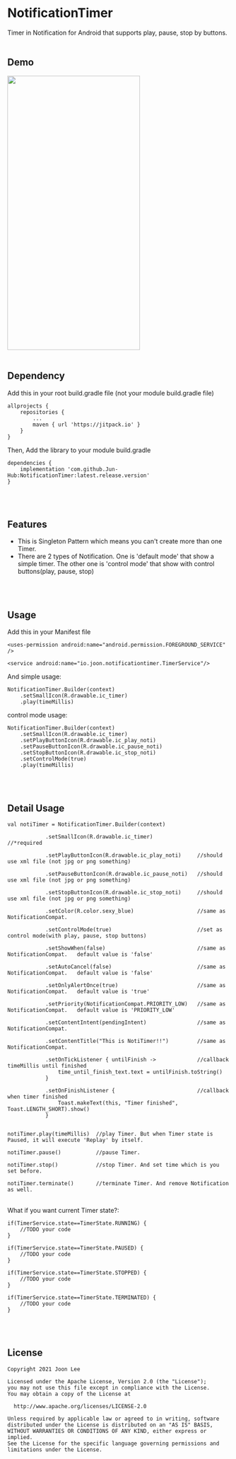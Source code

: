 # NotificationTimer
Timer in Notification for Android that supports play, pause, stop by buttons.
</br>
</br>

Demo
-------

<img src="https://user-images.githubusercontent.com/54348567/107766943-98fa2c00-6d77-11eb-9f93-ca6432d54d2f.gif" width="300" height="620">
</br>
</br>

Dependency
--------------
Add this in your root build.gradle file (not your module build.gradle file)

	allprojects {
		repositories {
			...
			maven { url 'https://jitpack.io' }
		}
	}

Then, Add the library to your module build.gradle

    dependencies {
        implementation 'com.github.Jun-Hub:NotificationTimer:latest.release.version'
    }
  
</br>
</br>

Features
----------------
* This is Singleton Pattern which means you can't create more than one Timer.
* There are 2 types of Notification. One is 'default mode' that show a simple timer. The other one is 'control mode' that show with control buttons(play, pause, stop)

</br>
</br>

Usage
--------------
Add this in your Manifest file

    <uses-permission android:name="android.permission.FOREGROUND_SERVICE" />
    
    <service android:name="io.joon.notificationtimer.TimerService"/>

And simple usage:


    NotificationTimer.Builder(context)
        .setSmallIcon(R.drawable.ic_timer)
        .play(timeMillis)
            
control mode usage:

    NotificationTimer.Builder(context)
        .setSmallIcon(R.drawable.ic_timer)
        .setPlayButtonIcon(R.drawable.ic_play_noti)
        .setPauseButtonIcon(R.drawable.ic_pause_noti)
        .setStopButtonIcon(R.drawable.ic_stop_noti)
        .setControlMode(true)
        .play(timeMillis)

</br>
</br>

Detail Usage
------------------
    val notiTimer = NotificationTimer.Builder(context)
    
                .setSmallIcon(R.drawable.ic_timer)              //*required
                
                .setPlayButtonIcon(R.drawable.ic_play_noti)     //should use xml file (not jpg or png something)
                
                .setPauseButtonIcon(R.drawable.ic_pause_noti)   //should use xml file (not jpg or png something)
                
                .setStopButtonIcon(R.drawable.ic_stop_noti)     //should use xml file (not jpg or png something)
                
                .setColor(R.color.sexy_blue)                    //same as NotificationCompat.
		
                .setControlMode(true)                           //set as control mode(with play, pause, stop buttons)
                
                .setShowWhen(false)                             //same as NotificationCompat.   default value is 'false'
                
                .setAutoCancel(false)                           //same as NotificationCompat.   default value is 'false'
                
                .setOnlyAlertOnce(true)                         //same as NotificationCompat.   default value is 'true'
                
                .setPriority(NotificationCompat.PRIORITY_LOW)   //same as NotificationCompat.   default value is 'PRIORITY_LOW'
                
                .setContentIntent(pendingIntent)                //same as NotificationCompat.
                
                .setContentTitle("This is NotiTimer!!")         //same as NotificationCompat. 
                
                .setOnTickListener { untilFinish ->             //callback timeMillis until finished
                    time_until_finish_text.text = untilFinish.toString() 
                }
                
                .setOnFinishListener {                          //callback when timer finished
                    Toast.makeText(this, "Timer finished", Toast.LENGTH_SHORT).show() 
                }
                    
                    
    notiTimer.play(timeMillis)  //play Timer. But when Timer state is Paused, it will execute 'Replay' by itself.
    
    notiTimer.pause()           //pause Timer.
    
    notiTimer.stop()            //stop Timer. And set time which is you set before.
    
    notiTimer.terminate()       //terminate Timer. And remove Notification as well.
    
</br>
What if you want current Timer state?:


    if(TimerService.state==TimerState.RUNNING) {
        //TODO your code
    }
    
    if(TimerService.state==TimerState.PAUSED) {
        //TODO your code
    }
    
    if(TimerService.state==TimerState.STOPPED) {
        //TODO your code
    }
    
    if(TimerService.state==TimerState.TERMINATED) {
        //TODO your code
    }

</br>
</br>

License
-----------

    Copyright 2021 Joon Lee

    Licensed under the Apache License, Version 2.0 (the "License");
    you may not use this file except in compliance with the License.
    You may obtain a copy of the License at

      http://www.apache.org/licenses/LICENSE-2.0

    Unless required by applicable law or agreed to in writing, software
    distributed under the License is distributed on an "AS IS" BASIS,
    WITHOUT WARRANTIES OR CONDITIONS OF ANY KIND, either express or implied.
    See the License for the specific language governing permissions and
    limitations under the License.
